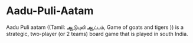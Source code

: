 Aadu-Puli-Aatam
===============

Aadu Puli aatam ((Tamil: ஆடுபுலி ஆட்டம், Game of goats and tigers )) is a strategic, two-player (or 2 teams) board game that is played in south India.
